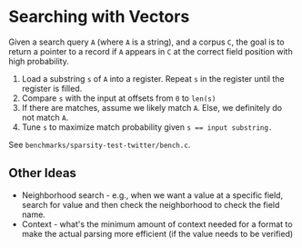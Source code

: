 # Searching with Vectors

Given a search query `A` (where `A` is a string), and a corpus `C`, the goal is to return a pointer
to a record if `A` appears in `C` at the correct field position with high probability.

1. Load a substring `s` of `A` into a register. Repeat `s` in the register until the register is filled.
2. Compare `s` with the input at offsets from `0` to `len(s)`
3. If there are matches, assume we likely match `A`. Else, we definitely do not match `A`.
4. Tune `s` to maximize match probability given `s == input substring.`

See `benchmarks/sparsity-test-twitter/bench.c`.

## Other Ideas

* Neighborhood search - e.g., when we want a value at a specific field, search for value and then check the neighborhood to check the field name.
* Context - what's the minimum amount of context needed for a format to make the actual parsing more efficient (if the value needs to be verified)

